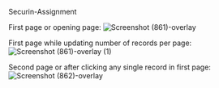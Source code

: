 Securin-Assignment

First page or opening page:
![Screenshot (861)-overlay](https://github.com/user-attachments/assets/ae155a88-fdeb-4205-a632-5ed0d344494c)

First page while updating number of records per page:
![Screenshot (861)-overlay (1)](https://github.com/user-attachments/assets/2f40be91-915c-4226-b117-39fc713c7343)

Second page or after clicking any single record in first page:
![Screenshot (862)-overlay](https://github.com/user-attachments/assets/0f98425c-a9b7-4cd3-8b35-2385c58bbf3f)
